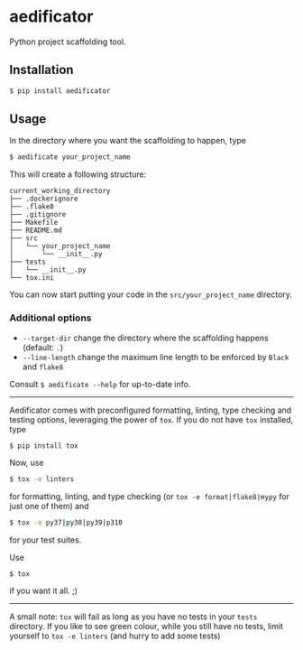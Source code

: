 # aedificator
Python project scaffolding tool.

## Installation

```bash
$ pip install aedificator
```

## Usage
In the directory where you want the scaffolding to happen, type
```bash
$ aedificate your_project_name
```
This will create a following structure:
```
current_working_directory
├── .dockerignore
├── .flake8
├── .gitignore
├── Makefile
├── README.md
├── src
│   └── your_project_name
│       └── __init__.py
├── tests
│   └── __init__.py
└── tox.ini

```

You can now start putting your code in the `src/your_project_name` directory. 

### Additional options

- `--target-dir` change the directory where the scaffolding happens (default: `.`)
- `--line-length` change the maximum line length to be enforced by `Black` and `flake8`

Consult `$ aedificate --help` for up-to-date info.

---------------------------------------------------------------------------------------

Aedificator comes with preconfigured formatting, linting, type checking and testing
options, leveraging the power of `tox`. If you do not have `tox` installed, type
```bash
$ pip install tox
```

Now, use
```bash
$ tox -e linters
```
for formatting, linting, and type checking (or `tox -e format|flake8|mypy` for just one
of them) and
```bash
$ tox -e py37|py38|py39|p310
```
for your test suites. 

Use
```
$ tox
``` 
if you want it all. ;)

---------------------------------------------------------------------------------------
A small note: `tox` will fail as long as you have no tests in your `tests` directory.
If you like to see green colour, while you still have no tests, limit yourself to
`tox -e linters` (and hurry to add some tests)

